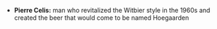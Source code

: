 * **Pierre Celis:** man who revitalized the Witbier style in the 1960s and created the beer that would come to be named Hoegaarden